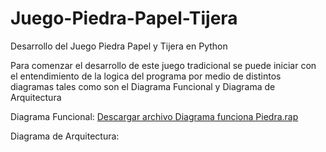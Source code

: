 # Juego-Piedra-Papel-Tijera
Desarrollo del Juego Piedra Papel y Tijera en Python 


Para comenzar el desarrollo de este juego tradicional se puede iniciar con el entendimiento de la logica del programa por medio de distintos diagramas tales como son el Diagrama Funcional y Diagrama de Arquitectura

Diagrama Funcional:
[Descargar archivo Diagrama funciona Piedra.rap](./Diagrama%20funciona%20Piedra)

Diagrama de Arquitectura:
